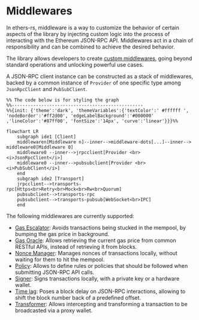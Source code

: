 # Middlewares
In ethers-rs, middleware is a way to customize the behavior of certain aspects of the library by
injecting custom logic into the process of interacting with the Ethereum JSON-RPC API.
Middlewares act in a chain of responsibility and can be combined to achieve the desired behavior. 

The library allows developers to create [custom middlewares](./custom.md), going beyond
standard operations and unlocking powerful use cases.

A JSON-RPC client instance can be constructed as a stack of middlewares, backed by a common instance of `Provider` of one specific type among `JsonRpcClient` and `PubSubClient`. 

```mermaid
%% The code below is for styling the graph 
%%-------------------------------------------------  
%%{init: {'theme':'dark', 'themeVariables':{'textColor':' #ffffff ', 'nodeBorder':'#ff2d00', 'edgeLabelBackground':'#000000'  ,'lineColor':'#87ff00', 'fontSize':'14px', 'curve':'linear'}}}%%

flowchart LR
    subgraph ide1 [Client]
    middlewaren[Middleware n]--inner-->middleware-dots[...]--inner--> middleware0[Middleware 0]
    middleware0 --inner-->jrpcclient[Provider <br> <i>JsonRpcClient</i>]
    middleware0 --inner-->pubsubclient[Provider <br> <i>PubSubClient</i>]
    end
    subgraph ide2 [Transport]
    jrpcclient-->transports-rpc[Https<br>Retry<br>Mock<br>Rw<br>Quorum]
    pubsubclient-->transports-rpc
    pubsubclient-->transports-pubsub[WebSocket<br>IPC]
    end
```

The following middlewares are currently supported:

- [Gas Escalator](./gas-escalator.md): Avoids transactions being stucked in the mempool, by bumping the gas price in background.
- [Gas Oracle](./gas-oracle.md): Allows retrieving the current gas price from common RESTful APIs, instead of retrieving it from blocks.
- [Nonce Manager](./nonce-manager.md): Manages nonces of transactions locally, without waiting for them to hit the mempool.
- [Policy](./policy.md): Allows to define rules or policies that should be followed when submitting JSON-RPC API calls.
- [Signer](./signer.md): Signs transactions locally, with a private key or a hardware wallet.
- [Time lag](./time-lag.md): Poses a block delay on JSON-RPC interactions, allowing to shift the block number back of a predefined offset.
- [Transformer](./transformer.md): Allows intercepting and
  transforming a transaction to be broadcasted via a proxy wallet.